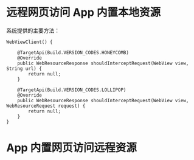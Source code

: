 # 远程网页访问 App 内置本地资源

系统提供的主要方法：

    WebViewClient() {

        @TargetApi(Build.VERSION_CODES.HONEYCOMB)
        @Override
        public WebResourceResponse shouldInterceptRequest(WebView view, String url) {
            return null;
        }

        @TargetApi(Build.VERSION_CODES.LOLLIPOP)
        @Override
        public WebResourceResponse shouldInterceptRequest(WebView view, WebResourceRequest request) {
            return null;
        }
    }

# App 内置网页访问远程资源

